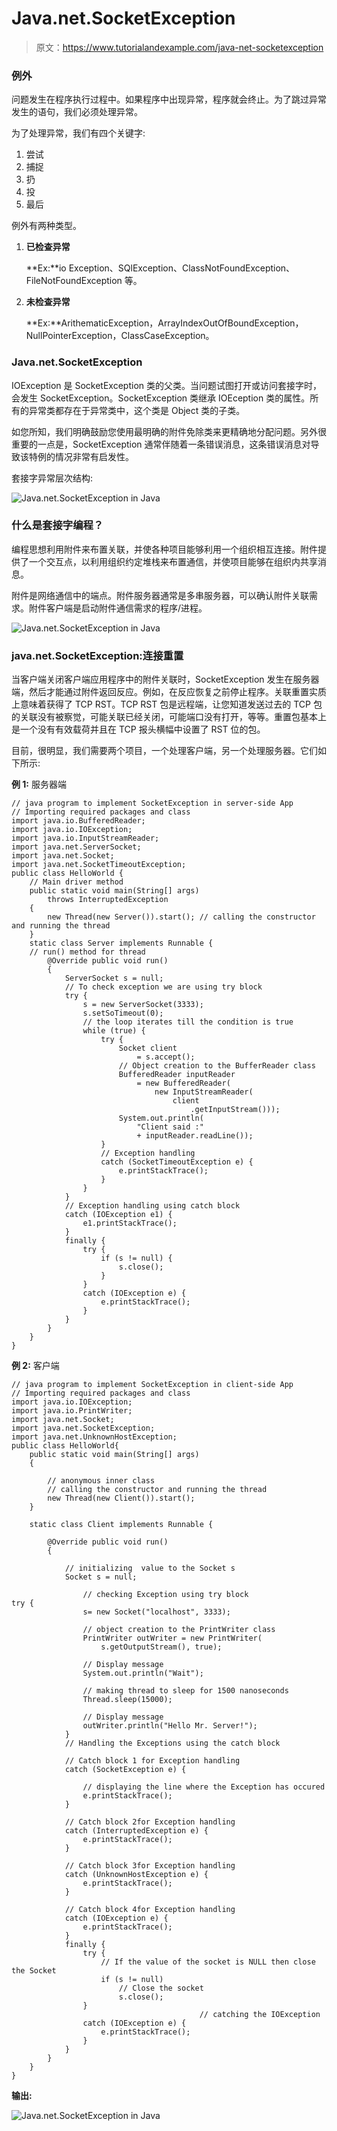 # Java.net.SocketException

> 原文：<https://www.tutorialandexample.com/java-net-socketexception>

### 例外

问题发生在程序执行过程中。如果程序中出现异常，程序就会终止。为了跳过异常发生的语句，我们必须处理异常。

为了处理异常，我们有四个关键字:

1.  尝试
2.  捕捉
3.  扔
4.  投
5.  最后

例外有两种类型。

1.  **已检查异常**

    **Ex:**io Exception、SQlException、ClassNotFoundException、FileNotFoundException 等。

2.  **未检查异常**

    **Ex:**ArithematicException，ArrayIndexOutOfBoundException，NullPointerException，ClassCaseException。

### Java.net.SocketException

IOException 是 SocketException 类的父类。当问题试图打开或访问套接字时，会发生 SocketException。SocketException 类继承 IOEception 类的属性。所有的异常类都存在于异常类中，这个类是 Object 类的子类。

如您所知，我们明确鼓励您使用最明确的附件免除类来更精确地分配问题。另外很重要的一点是，SocketException 通常伴随着一条错误消息，这条错误消息对导致该特例的情况非常有启发性。

套接字异常层次结构:

![Java.net.SocketException in Java](img/67eb9b40073d4a026496496293629702.png)

### 什么是套接字编程？

编程思想利用附件来布置关联，并使各种项目能够利用一个组织相互连接。附件提供了一个交互点，以利用组织约定堆栈来布置通信，并使项目能够在组织内共享消息。

附件是网络通信中的端点。附件服务器通常是多串服务器，可以确认附件关联需求。附件客户端是启动附件通信需求的程序/进程。

![Java.net.SocketException in Java](img/e05c191b55ee9c3d959869630670b28d.png)

### java.net.SocketException:连接重置

当客户端关闭客户端应用程序中的附件关联时，SocketException 发生在服务器端，然后才能通过附件返回反应。例如，在反应恢复之前停止程序。关联重置实质上意味着获得了 TCP RST。TCP RST 包是远程端，让您知道发送过去的 TCP 包的关联没有被察觉，可能关联已经关闭，可能端口没有打开，等等。重置包基本上是一个没有有效载荷并且在 TCP 报头横幅中设置了 RST 位的包。

目前，很明显，我们需要两个项目，一个处理客户端，另一个处理服务器。它们如下所示:

**例 1:** 服务器端

```
// java program to implement SocketException in server-side App
// Importing required packages and class
import java.io.BufferedReader;
import java.io.IOException;
import java.io.InputStreamReader;
import java.net.ServerSocket;
import java.net.Socket;
import java.net.SocketTimeoutException;
public class HelloWorld {
	// Main driver method
	public static void main(String[] args)
		throws InterruptedException
	{
		new Thread(new Server()).start(); // calling the constructor and running the thread
	}
	static class Server implements Runnable {
	// run() method for thread
		@Override public void run()
		{
			ServerSocket s = null;
			// To check exception we are using try block
			try {
				s = new ServerSocket(3333);
				s.setSoTimeout(0);
				// the loop iterates till the condition is true
				while (true) {
					try {
						Socket client
							= s.accept();
						// Object creation to the BufferReader class
						BufferedReader inputReader
							= new BufferedReader(
								new InputStreamReader(
									client
										.getInputStream()));
						System.out.println(
							"Client said :"
							+ inputReader.readLine());
					}
					// Exception handling
					catch (SocketTimeoutException e) {
						e.printStackTrace();
					}
				}
			}
			// Exception handling using catch block
			catch (IOException e1) {
				e1.printStackTrace();
			}
			finally {
				try {
					if (s != null) {
						s.close();
					}
				}
				catch (IOException e) {
					e.printStackTrace();
				}
			}
		}
	}
} 
```

**例 2:** 客户端

```
// java program to implement SocketException in client-side App
// Importing required packages and class
import java.io.IOException;
import java.io.PrintWriter;
import java.net.Socket;
import java.net.SocketException;
import java.net.UnknownHostException;
public class HelloWorld{
	public static void main(String[] args)
	{

		// anonymous inner class
		// calling the constructor and running the thread
		new Thread(new Client()).start();
	}

	static class Client implements Runnable {

		@Override public void run()
		{

			// initializing  value to the Socket s
			Socket s = null;

				// checking Exception using try block
try {
				s= new Socket("localhost", 3333);

				// object creation to the PrintWriter class
				PrintWriter outWriter = new PrintWriter(
					s.getOutputStream(), true);

				// Display message
				System.out.println("Wait");

				// making thread to sleep for 1500 nanoseconds
				Thread.sleep(15000);

				// Display message
				outWriter.println("Hello Mr. Server!");
			}
			// Handling the Exceptions using the catch block

			// Catch block 1 for Exception handling
			catch (SocketException e) {

				// displaying the line where the Exception has occured
				e.printStackTrace();
			}

			// Catch block 2for Exception handling
			catch (InterruptedException e) {
				e.printStackTrace();
			}

			// Catch block 3for Exception handling
			catch (UnknownHostException e) {
				e.printStackTrace();
			}

			// Catch block 4for Exception handling
			catch (IOException e) {
				e.printStackTrace();
			}
			finally {
				try {
					// If the value of the socket is NULL then close the Socket
					if (s != null)
						// Close the socket
						s.close();
				}
                                          // catching the IOException
				catch (IOException e) {
					e.printStackTrace();
				}
			}
		}
	}
}
```

**输出:**

![Java.net.SocketException in Java](img/27cc5666c7a2e2658a228e7cc68cf8db.png)